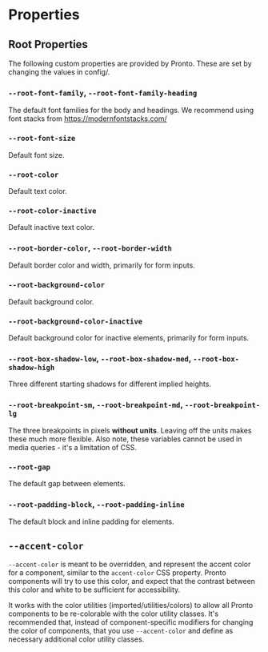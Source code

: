 Properties
==========

## Root Properties

The following custom properties are provided by Pronto. These are set by changing the values in config/.

### `--root-font-family`, `--root-font-family-heading`
The default font families for the body and headings. We recommend using font stacks from https://modernfontstacks.com/

### `--root-font-size`
Default font size.

### `--root-color`
Default text color.

### `--root-color-inactive`
Default inactive text color.

### `--root-border-color`, `--root-border-width`
Default border color and width, primarily for form inputs.

### `--root-background-color`
Default background color.

### `--root-background-color-inactive`
Default background color for inactive elements, primarily for form inputs.

### `--root-box-shadow-low`, `--root-box-shadow-med`, `--root-box-shadow-high`
Three different starting shadows for different implied heights.

### `--root-breakpoint-sm`, `--root-breakpoint-md`, `--root-breakpoint-lg`
The three breakpoints in pixels **without units**. Leaving off the units makes these much more flexible. Also note, these variables cannot be used in media queries - it's a limitation of CSS.

### `--root-gap`
The default gap between elements.

### `--root-padding-block`, `--root-padding-inline`
The default block and inline padding for elements.


## `--accent-color`

`--accent-color` is meant to be overridden, and represent the accent color for a component, similar to the `accent-color` CSS property. Pronto components will try to use this color, and expect that the contrast between this color and white to be sufficient for accessibility.

It works with the color utilities (imported/utilities/colors) to allow all Pronto components to be re-colorable with the color utility classes. It's recommended that, instead of component-specific modifiers for changing the color of components, that you use `--accent-color` and define as necessary additional color utility classes.
